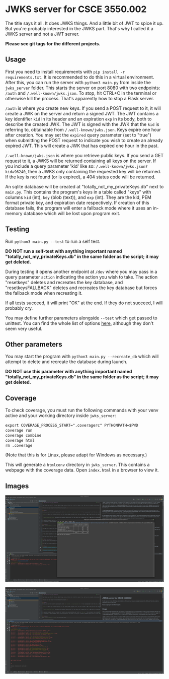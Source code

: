 # JWKS server for CSCE 3550.002

The title says it all. It does JWKS things. And a little bit of JWT to spice it up. But you're probably interested in the JWKS part. That's why I called it a JWKS server and not a JWT server.

**Please see git tags for the different projects.**

## Usage
First you need to install requirements with `pip install -r requirements.txt`. It is recommended to do this in a virtual environment. After this, you can run the server with `python3 main.py` from inside the `jwks_server` folder. This starts the server on port 8080 with two endpoints: `/auth` and `/.well-known/jwks.json`. To stop, hit CTRL+C in the terminal or otherwise kill the process. That's apparently how to stop a Flask server.

`/auth` is where you create new keys. If you send a POST request to it, it will create a JWK on the server and return a signed JWT. The JWT contains a key identifier `kid` in its header and an expiration `exp` in its body, both to describe the created JWK. The JWT is signed with the JWK that the `kid` is referring to, obtainable from `/.well-known/jwks.json`. Keys expire one hour after creation. You may set the `expired` query parameter (set to "true") when submitting the POST request to indicate you wish to create an already expired JWT. This will create a JWK that has expired one hour in the past.

`/.well-known/jwks.json` is where you retrieve public keys. If you send a GET request to it, a JWKS will be returned containing all keys on the server. If you include a query parameter 'kid' like so: `/.well-known/jwks.json?kid=96240`, then a JWKS only containing the requested key will be returned. If the key is not found (or is expired), a 404 status code will be returned.

An sqlite database will be created at "totally_not_my_privateKeys.db" next to `main.py`. This contains the program's keys in a table called "keys" with columns `kid` (int), `key` (blob (text)), and `exp` (int). They are the kid, PEM format private key, and expiration date respectively.
If creation of this database fails, the program will enter a fallback mode where it uses an in-memory database which will be lost upon program exit.

## Testing
Run `python3 main.py --test` to run a self test.

**DO NOT run a self-test with anything important named "totally_not_my_privateKeys.db" in the same folder as the script; it may get deleted.**

During testing it opens another endpoint at `/dev` where you may pass in a query parameter `action` indicating the action you wish to take. The action "resetkeys" deletes and recreates the key database, and "resetkeysFALLBACK" deletes and recreates the key database but forces the fallback mode when recreating it.

If all tests succeed, it will print "OK" at the end. If they do not succeed, I will probably cry.

You may define further parameters alongside `--test` which get passed to unittest. You can find the whole list of options [here](https://docs.python.org/3/library/unittest.html#command-line-options), although they don't seem very useful.

## Other parameters
You may start the program with `python3 main.py --recreate_db` which will attempt to delete and recreate the database during launch.

**DO NOT use this parameter with anything important named "totally_not_my_privateKeys.db" in the same folder as the script; it may get deleted.**

## Coverage
To check coverage, you must run the following commands with your venv active and your working directory inside `jwks_server`:
```shell
export COVERAGE_PROCESS_START=".coveragerc" PYTHONPATH=$PWD
coverage run
coverage combine
coverage html
rm .coverage
```
(Note that this is for Linux, please adapt for Windows as necessary.)

This will generate a `htmlconv` directory in `jwks_server`. This contains a webpage with the coverage data. Open `index.html` in a browser to view it.

## Images
![Software running against provided test suite](images/provided_test_suite.png "Running against the provided test suite")

![Software running its own test suite](images/own_test_suite.png "Running its built in test suite")